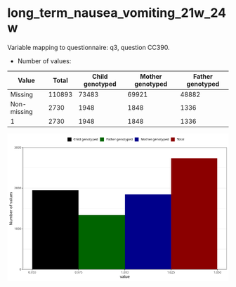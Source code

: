 # long_term_nausea_vomiting_21w_24w
Variable mapping to questionnaire: q3, question CC390.
- Number of values:

| Value | Total | Child genotyped | Mother genotyped | Father genotyped |
| ----- | ----- | --------------- | ---------------- | ---------------- |
| Missing | 110893 | 73483 | 69921 | 48882 |
| Non-missing | 2730 | 1948 | 1848 | 1336 |
| 1 | 2730 | 1948 | 1848 | 1336 |



![](long_term_nausea_vomiting_21w_24w_n.png)



